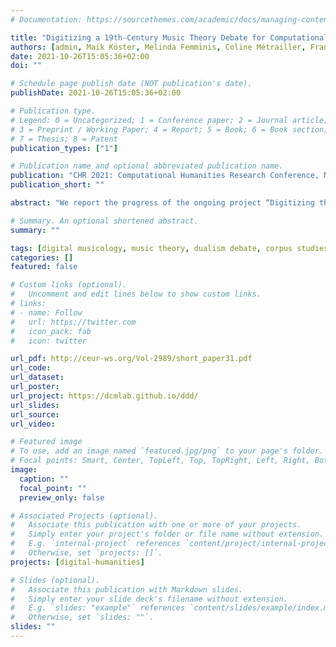 ```yaml
---
# Documentation: https://sourcethemes.com/academic/docs/managing-content/

title: "Digitizing a 19th-Century Music Theory Debate for Computational Analysis"
authors: [admin, Maik Köster, Melinda Femminis, Coline Métrailler, François Bavaud]
date: 2021-10-26T15:05:36+02:00
doi: ""

# Schedule page publish date (NOT publication's date).
publishDate: 2021-10-26T15:05:36+02:00

# Publication type.
# Legend: 0 = Uncategorized; 1 = Conference paper; 2 = Journal article;
# 3 = Preprint / Working Paper; 4 = Report; 5 = Book; 6 = Book section;
# 7 = Thesis; 8 = Patent
publication_types: ["1"]

# Publication name and optional abbreviated publication name.
publication: "CHR 2021: Computational Humanities Research Conference, November 17–19, 2021, Amsterdam, The Netherlands"
publication_short: ""

abstract: "We report the progress of the ongoing project “Digitizing the Dualism Debate: a case study in the computational analysis of historical music theory sources”. First, we give a brief introduction to the dualism debate, a central discussion in 19th-century German music theory. We then describe the transcription pipeline with which we process the digitized sources in order to arrive at a corpus of computationally feasible representations, and discuss a number of encountered challenges, e.g. the assignment of structural types and idiosyncratic symbols. Employing text similarity measures and topic modeling, we present some preliminary analyses. Future steps include text annotation, music encoding, and the presentation of the corpus with an online interface."

# Summary. An optional shortened abstract.
summary: ""

tags: [digital musicology, music theory, dualism debate, corpus studies, computational humanities]
categories: []
featured: false

# Custom links (optional).
#   Uncomment and edit lines below to show custom links.
# links:
# - name: Follow
#   url: https://twitter.com
#   icon_pack: fab
#   icon: twitter

url_pdf: http://ceur-ws.org/Vol-2989/short_paper31.pdf
url_code:
url_dataset:
url_poster:
url_project: https://dcmlab.github.io/ddd/
url_slides:
url_source:
url_video:

# Featured image
# To use, add an image named `featured.jpg/png` to your page's folder. 
# Focal points: Smart, Center, TopLeft, Top, TopRight, Left, Right, BottomLeft, Bottom, BottomRight.
image:
  caption: ""
  focal_point: ""
  preview_only: false

# Associated Projects (optional).
#   Associate this publication with one or more of your projects.
#   Simply enter your project's folder or file name without extension.
#   E.g. `internal-project` references `content/project/internal-project/index.md`.
#   Otherwise, set `projects: []`.
projects: [digital-humanities]

# Slides (optional).
#   Associate this publication with Markdown slides.
#   Simply enter your slide deck's filename without extension.
#   E.g. `slides: "example"` references `content/slides/example/index.md`.
#   Otherwise, set `slides: ""`.
slides: ""
---
```

